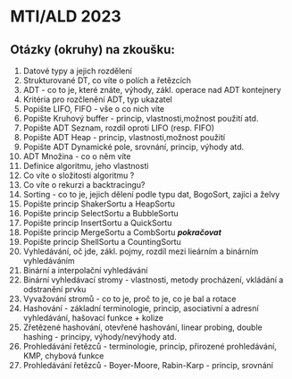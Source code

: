 # MTI/ALD 2023

## Otázky (okruhy) na zkoušku:

1. Datové typy a jejich rozdělení
1. Strukturované DT, co víte o polích a řetězcích
1. ADT - co to je, které znáte, výhody, zákl. operace nad ADT kontejnery
1. Kritéria pro rozčlenění ADT, typ ukazatel
1. Popište LIFO, FIFO - vše o co nich víte
1. Popište Kruhový buffer - princip, vlastnosti,možnost použití atd.
1. Popište ADT Seznam, rozdíl oproti LIFO (resp. FIFO)
1. Popište ADT Heap - princip, vlastnosti,možnost použití
1. Popište ADT Dynamické pole, srovnání, princip, výhody atd.
1. ADT Množina - co o něm víte
1. Definice algoritmu, jeho vlastnosti
1. Co víte o složitosti algoritmu ?
1. Co víte o rekurzi a backtracingu?
1. Sorting - co to je, jejich dělení podle typu dat, BogoSort, zajíci a želvy
1. Popište princip ShakerSortu a HeapSortu
1. Popište princip SelectSortu a BubbleSortu
1. Popište princip InsertSortu a QuickSortu
1. Popište princip MergeSortu a CombSortu **_pokračovat_**
1. Popište princip ShellSortu a CountingSortu
1. Vyhledávání, oč jde, zákl. pojmy, rozdíl mezi lieárním a binárním vyhledáváním
1. Binární a interpolační vyhledávání
1. Binární vyhledávací stromy - vlastnosti, metody procházení, vkládání a odstranění prvku
1. Vyvažování stromů - co to je, proč to je, co je bal a rotace
1. Hashování - základní terminologie, princip, asociativní a adresní vyhledávání, hašovací funkce + kolize
1. Zřetězené hashování, otevřené hashování, linear probing, double hashing - principy, výhody/nevýhody atd.
1. Prohledávání řetězců - terminologie, princip, přirozené prohledávání, KMP, chybová funkce
1. Prohledávání řetězců - Boyer-Moore, Rabin-Karp - princip, srovnání
